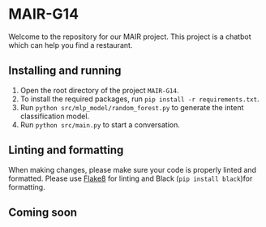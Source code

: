 # MAIR-G14
Welcome to the repository for our MAIR project. This project is a chatbot which can help you find a restaurant.
## Installing and running
1. Open the root directory of the project `MAIR-G14`.
2. To install the required packages, run `pip install -r requirements.txt`.
3. Run `python src/mlp_model/random_forest.py` to generate the intent classification model.
4. Run `python src/main.py` to start a conversation.
## Linting and formatting
When making changes, please make sure your code is properly linted and formatted.
Please use [Flake8](https://marketplace.visualstudio.com/items?itemName=ms-python.flake8) for linting and Black (`pip install black`)for formatting.

## Coming soon
